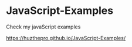 # JavaScript-Examples

Check my javaScript examples

https://huzthepro.github.io/JavaScript-Examples/

